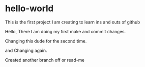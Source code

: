 # hello-world
This is the first project I am creating to learn ins and outs of github

Hello, There I am doing my first make and commit changes.

Changing this dude for the second time.

and Changing again. 

Created another branch off or read-me
